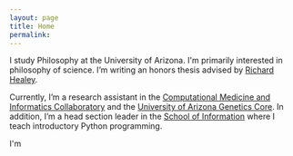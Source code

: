 ```yaml
---
layout: page
title: Home
permalink:
---
```

I study Philosophy at the University of Arizona. I'm primarily interested in philosophy of science. I’m writing an honors thesis advised by [Richard Healey](http://www.u.arizona.edu/~rhealey/).

Currently, I’m a research assistant in the [Computational Medicine and Informatics Collaboratory](https://com-in.collab.arizona.edu/) and the [University of Arizona Genetics Core](https://uagc.arl.arizona.edu/). In addition, I’m a head section leader in the [School of Information](https://ischool.arizona.edu/) where I teach introductory Python programming.

I'm
